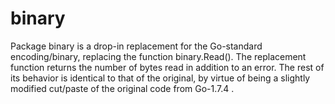 # binary
Package binary is a drop-in replacement for the Go-standard encoding/binary, replacing the function binary.Read(). The replacement function returns the number of bytes read in addition to an error. The rest of its behavior is identical to that of the original, by virtue of being a slightly modified cut/paste of the original code from Go-1.7.4 .
